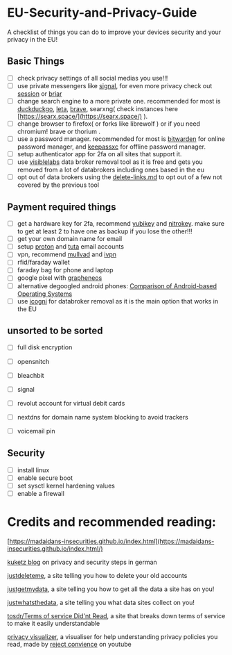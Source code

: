 # EU-Security-and-Privacy-Guide
A checklist of things you can do to improve your devices security and your privacy in the EU!

## Basic Things
- [ ] check privacy settings of all social medias you use!!!
- [ ] use private messengers like [signal](https://signal.org/), for even more privacy check out [session](https://getsession.org/) or [briar](https://briarproject.org/)
- [ ] change search engine to a more private one. recommended for most is [duckduckgo](https://duckduckgo.com/), [leta](https://leta.mullvad.net/), [brave](https://search.brave.com/), searxng( check instances here [https://searx.space/](https://searx.space/) ).
- [ ] change browser to firefox( or forks like librewolf ) or if you need chromium! brave or thorium .
- [ ] use a password manager. recommended for most is [bitwarden](https://bitwarden.com/) for online password manager, and [keepassxc](https://keepassxc.org/) for offline password manager.
- [ ] setup authenticator app for 2fa on all sites that support it.
- [ ] use [visiblelabs](https://remover.visiblelabs.org/) data broker removal tool as it is free and gets you removed from a lot of databrokers including ones based in the eu
- [ ] opt out of data brokers using the [delete-links.md](delete-links.md) to opt out of a few not covered by the previous tool

## Payment required things
- [ ] get a hardware key for 2fa, recommend [yubikey](https://www.yubico.com/) and [nitrokey](https://www.nitrokey.com/). make sure to get at least 2 to have one as backup if you lose the other!!!
- [ ] get your own domain name for email
- [ ] setup [proton](https://proton.me/) and [tuta](https://tuta.com/) email accounts
- [ ] vpn, recommend [mullvad](mullvad.net/en/) and [ivpn](https://www.ivpn.net/en/)
- [ ] rfid/faraday wallet
- [ ] faraday bag for phone and laptop
- [ ] google pixel with [grapheneos](https://grapheneos.org/)
- [ ] alternative degoogled android phones: [Comparison of Android-based Operating Systems](https://eylenburg.github.io/android_comparison.htm/)
- [ ] use [icogni](https://incogni.com/) for databroker removal as it is the main option that works in the EU

## unsorted to be sorted
- [ ] full disk encryption
- [ ] opensnitch
- [ ] bleachbit
- [ ] signal


- [ ] revolut account for virtual debit cards
- [ ] nextdns for domain name system blocking to avoid trackers

- [ ] voicemail pin

## Security
- [ ] install linux
- [ ] enable secure boot
- [ ] set sysctl kernel hardening values
- [ ] enable a firewall

# Credits and recommended reading:
[https://madaidans-insecurities.github.io/index.html](https://madaidans-insecurities.github.io/index.html/)

[kuketz blog](https://www.kuketz-blog.de/) on privacy and security steps in german

[justdeleteme](https://justdeleteme.xyz/), a site telling you how to delete your old accounts

[justgetmydata](https://justgetmydata.com), a site telling you how to get all the data a site has on you!

[justwhatsthedata](https://justwhatsthedata.github.io), a site telling you what data sites collect on you!

[tosdr/Terms of service Did'nt Read](https://tosdr.org/en), a site that breaks down terms of service to make it easily understandable

[privacy visualizer](https://rejectconvenience.com/privacy-visualizer/), a visualiser for help understanding privacy policies you read, made by [reject convience](https://www.youtube.com/@rejectconvenience)  on youtube
